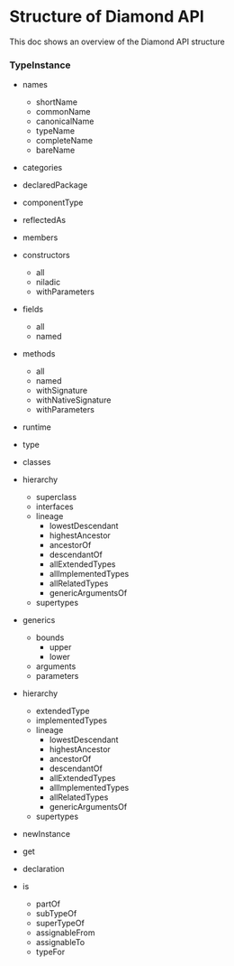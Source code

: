 # Structure of Diamond API
This doc shows an overview of the Diamond API structure


### TypeInstance
- names
  - shortName
  - commonName
  - canonicalName
  - typeName
  - completeName
  - bareName

- categories
- declaredPackage
- componentType
- reflectedAs

- members
- constructors
  - all
  - niladic
  - withParameters
- fields
  - all
  - named
- methods
  - all
  - named
  - withSignature
  - withNativeSignature
  - withParameters

- runtime
 - type
 - classes
 - hierarchy
   - superclass
   - interfaces
   - lineage
     - lowestDescendant
     - highestAncestor
     - ancestorOf
     - descendantOf
     - allExtendedTypes
     - allImplementedTypes
     - allRelatedTypes
     - genericArgumentsOf
   - supertypes

- generics
  - bounds
    - upper
    - lower
  - arguments
  - parameters
- hierarchy
  - extendedType
  - implementedTypes
  - lineage
    - lowestDescendant
    - highestAncestor
    - ancestorOf
    - descendantOf
    - allExtendedTypes
    - allImplementedTypes
    - allRelatedTypes
    - genericArgumentsOf
  - supertypes

- newInstance
- get

- declaration
- is
  - partOf
  - subTypeOf
  - superTypeOf
  - assignableFrom
  - assignableTo
  - typeFor
